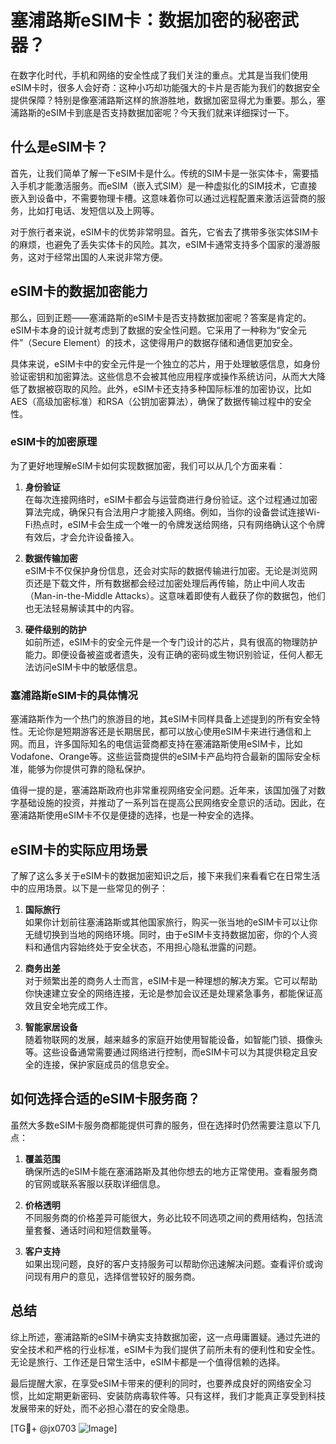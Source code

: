 # 塞浦路斯eSIM卡：数据加密的秘密武器？

在数字化时代，手机和网络的安全性成了我们关注的重点。尤其是当我们使用eSIM卡时，很多人会好奇：这种小巧却功能强大的卡片是否能为我们的数据安全提供保障？特别是像塞浦路斯这样的旅游胜地，数据加密显得尤为重要。那么，塞浦路斯的eSIM卡到底是否支持数据加密呢？今天我们就来详细探讨一下。

## 什么是eSIM卡？

首先，让我们简单了解一下eSIM卡是什么。传统的SIM卡是一张实体卡，需要插入手机才能激活服务。而eSIM（嵌入式SIM）是一种虚拟化的SIM技术，它直接嵌入到设备中，不需要物理卡槽。这意味着你可以通过远程配置来激活运营商的服务，比如打电话、发短信以及上网等。

对于旅行者来说，eSIM卡的优势非常明显。首先，它省去了携带多张实体SIM卡的麻烦，也避免了丢失实体卡的风险。其次，eSIM卡通常支持多个国家的漫游服务，这对于经常出国的人来说非常方便。

## eSIM卡的数据加密能力

那么，回到正题——塞浦路斯的eSIM卡是否支持数据加密呢？答案是肯定的。eSIM卡本身的设计就考虑到了数据的安全性问题。它采用了一种称为“安全元件”（Secure Element）的技术，这使得用户的数据存储和通信更加安全。

具体来说，eSIM卡中的安全元件是一个独立的芯片，用于处理敏感信息，如身份验证密钥和加密算法。这些信息不会被其他应用程序或操作系统访问，从而大大降低了数据被窃取的风险。此外，eSIM卡还支持多种国际标准的加密协议，比如AES（高级加密标准）和RSA（公钥加密算法），确保了数据传输过程中的安全性。

### eSIM卡的加密原理

为了更好地理解eSIM卡如何实现数据加密，我们可以从几个方面来看：

1. **身份验证**  
   在每次连接网络时，eSIM卡都会与运营商进行身份验证。这个过程通过加密算法完成，确保只有合法用户才能接入网络。例如，当你的设备尝试连接Wi-Fi热点时，eSIM卡会生成一个唯一的令牌发送给网络，只有网络确认这个令牌有效后，才会允许设备接入。

2. **数据传输加密**  
   eSIM卡不仅保护身份信息，还会对实际的数据传输进行加密。无论是浏览网页还是下载文件，所有数据都会经过加密处理后再传输，防止中间人攻击（Man-in-the-Middle Attacks）。这意味着即使有人截获了你的数据包，他们也无法轻易解读其中的内容。

3. **硬件级别的防护**  
   如前所述，eSIM卡的安全元件是一个专门设计的芯片，具有很高的物理防护能力。即便设备被盗或者遗失，没有正确的密码或生物识别验证，任何人都无法访问eSIM卡中的敏感信息。

### 塞浦路斯eSIM卡的具体情况

塞浦路斯作为一个热门的旅游目的地，其eSIM卡同样具备上述提到的所有安全特性。无论你是短期游客还是长期居民，都可以放心使用eSIM卡来进行通信和上网。而且，许多国际知名的电信运营商都支持在塞浦路斯使用eSIM卡，比如Vodafone、Orange等。这些运营商提供的eSIM卡产品均符合最新的国际安全标准，能够为你提供可靠的隐私保护。

值得一提的是，塞浦路斯政府也非常重视网络安全问题。近年来，该国加强了对数字基础设施的投资，并推动了一系列旨在提高公民网络安全意识的活动。因此，在塞浦路斯使用eSIM卡不仅是便捷的选择，也是一种安全的选择。

## eSIM卡的实际应用场景

了解了这么多关于eSIM卡的数据加密知识之后，接下来我们来看看它在日常生活中的应用场景。以下是一些常见的例子：

1. **国际旅行**  
   如果你计划前往塞浦路斯或其他国家旅行，购买一张当地的eSIM卡可以让你无缝切换到当地的网络环境。同时，由于eSIM卡支持数据加密，你的个人资料和通信内容始终处于安全状态，不用担心隐私泄露的问题。

2. **商务出差**  
   对于频繁出差的商务人士而言，eSIM卡是一种理想的解决方案。它可以帮助你快速建立安全的网络连接，无论是参加会议还是处理紧急事务，都能保证高效且安全地完成工作。

3. **智能家居设备**  
   随着物联网的发展，越来越多的家庭开始使用智能设备，如智能门锁、摄像头等。这些设备通常需要通过网络进行控制，而eSIM卡可以为其提供稳定且安全的连接，保护家庭成员的信息安全。

## 如何选择合适的eSIM卡服务商？

虽然大多数eSIM卡服务商都能提供可靠的服务，但在选择时仍然需要注意以下几点：

1. **覆盖范围**  
   确保所选的eSIM卡能在塞浦路斯及其他你想去的地方正常使用。查看服务商的官网或联系客服以获取详细信息。

2. **价格透明**  
   不同服务商的价格差异可能很大，务必比较不同选项之间的费用结构，包括流量套餐、通话时间和短信数量等。

3. **客户支持**  
   如果出现问题，良好的客户支持服务可以帮助你迅速解决问题。查看评价或询问现有用户的意见，选择信誉较好的服务商。

## 总结

综上所述，塞浦路斯的eSIM卡确实支持数据加密，这一点毋庸置疑。通过先进的安全技术和严格的行业标准，eSIM卡为我们提供了前所未有的便利性和安全性。无论是旅行、工作还是日常生活中，eSIM卡都是一个值得信赖的选择。

最后提醒大家，在享受eSIM卡带来的便利的同时，也要养成良好的网络安全习惯，比如定期更新密码、安装防病毒软件等。只有这样，我们才能真正享受到科技发展带来的好处，而不必担心潜在的安全隐患。

[TG💪+ @jx0703 ![Image](https://github.com/user-attachments/assets/dbca1d08-cadb-493c-b0ec-ad6f7a83f270)]
